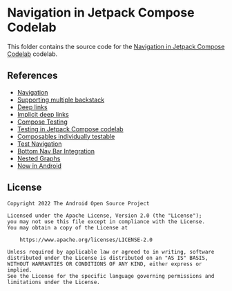 # Navigation in Jetpack Compose Codelab

This folder contains the source code for the
[Navigation in Jetpack Compose Codelab](https://developer.android.com/codelabs/jetpack-compose-navigation)
codelab.

## References

* [Navigation](http://developer.android.com/guide/navigation)
* [Supporting multiple backstack](http://developer.android.com/guide/navigation/multi-back-stacks)
* [Deep links](http://developer.android.com/jetpack/compose/navigation#deeplinks)
* [Implicit deep links](http://developer.android.com/guide/navigation/navigation-deep-link#implicit)
* [Compose Testing](http://developer.android.com/jetpack/compose/testing)
* [Testing in Jetpack Compose codelab](http://developer.android.com/codelabs/jetpack-compose-testing)
* [Composables individually testable](http://developer.android.com/jetpack/compose/navigation#testing)
* [Test Navigation](http://developer.android.com/guide/navigation/navigation-testing)
* [Bottom Nav Bar Integration](http://developer.android.com/jetpack/compose/navigation#bottom-nav)
* [Nested Graphs](http://developer.android.com/jetpack/compose/navigation#nested-nav)
* [Now in Android](http://github.com/android/nowinandroid)

## License
```
Copyright 2022 The Android Open Source Project

Licensed under the Apache License, Version 2.0 (the "License");
you may not use this file except in compliance with the License.
You may obtain a copy of the License at

    https://www.apache.org/licenses/LICENSE-2.0

Unless required by applicable law or agreed to in writing, software
distributed under the License is distributed on an "AS IS" BASIS,
WITHOUT WARRANTIES OR CONDITIONS OF ANY KIND, either express or implied.
See the License for the specific language governing permissions and
limitations under the License.
```

